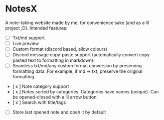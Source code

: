 # NotesX
A note-taking website made by me, for convenience sake (and as a lil project ;D). Intended features:
- [ ] Txt/md support 
- [ ] Live preview
- [ ] Custom format (discord based, allow colours)
- [ ] Discord message copy-paste support (automatically convert copy-pasted text to formatting in markdown).
- [ ] Seamless txt/md/any custom format conversion by preserving formatting data. For example, if md -> txt, preserve the original formatting.
- [ x ] Note category support
- [ x ] Notes sorted by categories. Categories have names (unique). Can be opened-closed with a lil arrow button. 
- [ x ] Search with title/tags
- [ ] Store last opened note and open it by default
